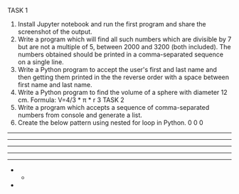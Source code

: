 TASK 1
1. Install Jupyter notebook and run the first program and share the screenshot of the output.
2. Write a program which will find all such numbers which are divisible by 7 but are not a multiple
of 5, between 2000 and 3200 (both included). The numbers obtained should be printed in a
comma-separated sequence on a single line.
3. Write a Python program to accept the user's first and last name and then getting them printed in
the the reverse order with a space between first name and last name.
4. Write a Python program to find the volume of a sphere with diameter 12 cm.
Formula: V=4/3 * π * r 3
TASK 2
1. Write a program which accepts a sequence of comma-separated numbers from console and
generate a list.
2. Create the below pattern using nested for loop in Python.
  0
  0 0
  * * *
  * * * *
  * * * * *
  * * * *
  * * *
  * *
  *
